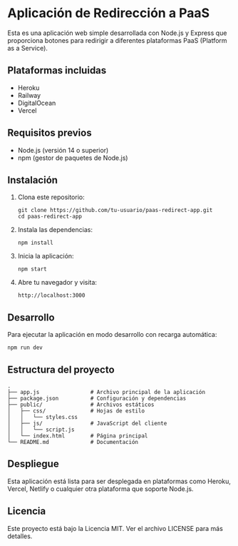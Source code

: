 # Aplicación de Redirección a PaaS

Esta es una aplicación web simple desarrollada con Node.js y Express que proporciona botones para redirigir a diferentes plataformas PaaS (Platform as a Service).

## Plataformas incluidas

- Heroku
- Railway
- DigitalOcean
- Vercel

## Requisitos previos

- Node.js (versión 14 o superior)
- npm (gestor de paquetes de Node.js)

## Instalación

1. Clona este repositorio:
   ```
   git clone https://github.com/tu-usuario/paas-redirect-app.git
   cd paas-redirect-app
   ```

2. Instala las dependencias:
   ```
   npm install
   ```

3. Inicia la aplicación:
   ```
   npm start
   ```

4. Abre tu navegador y visita:
   ```
   http://localhost:3000
   ```

## Desarrollo

Para ejecutar la aplicación en modo desarrollo con recarga automática:
```
npm run dev
```

## Estructura del proyecto

```
.
├── app.js                # Archivo principal de la aplicación
├── package.json          # Configuración y dependencias
├── public/               # Archivos estáticos
│   ├── css/              # Hojas de estilo
│   │   └── styles.css    
│   ├── js/               # JavaScript del cliente
│   │   └── script.js     
│   └── index.html        # Página principal
└── README.md             # Documentación
```

## Despliegue

Esta aplicación está lista para ser desplegada en plataformas como Heroku, Vercel, Netlify o cualquier otra plataforma que soporte Node.js.

## Licencia

Este proyecto está bajo la Licencia MIT. Ver el archivo LICENSE para más detalles.